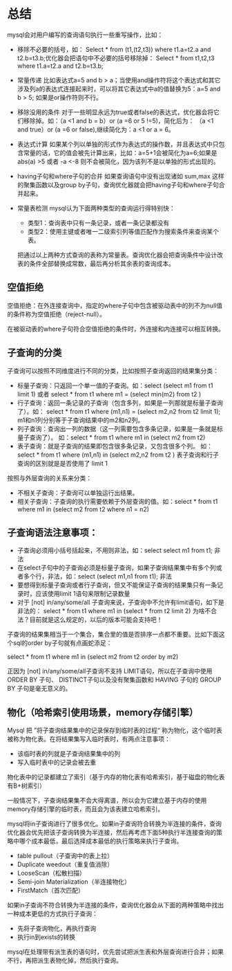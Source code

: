 # 总结

mysql会对用户编写的查询语句执行一些重写操作，比如：

* 移除不必要的括号，如：
  Select * from (t1,(t2,t3)) where t1.a=t2.a and t2.b=t3.b;优化器会把语句中不必要的括号移除掉：
  Select * from t1,t2,t3 where t1.a=t2.a and t2.b=t3.b;

* 常量传递
  比如表达式a=5 and b > a；当使用and操作符将这个表达式和其它涉及列a的表达式连接起来时，可以将其它表达式中a的值替换为5：a=5 and b > 5;  如果是or操作符则不行。

* 移除没用的条件
  对于一些明显永远为true或者false的表达式，优化器会将它们移除掉。如：（a <1 and b =  b）or (a =6 or 5 !=5)，简化后为：
  （a <1 and true）or (a =6 or false),继续简化为：a <1 or a = 6。

* 表达式计算
  如果某个列以单独的形式作为表达式的操作数，并且表达式中只包含常量的话，它的值会被先计算出来，比如：a=5+1会被简化为a=6;如果是 abs(a) >5 或者 -a <-8 则不会被简化，因为该列不是以单独的形式出现的。

* having子句和where子句的合并
  如果查询语句中没有出现诸如 sum,max 这样的聚集函数以及group by子句，查询优化器就会把having子句和where子句合并起来。

* 常量表检测
  mysql认为下面两种类型的查询运行得特别快：

  * 类型1：查询表中只有一条记录，或者一条记录都没有
  * 类型2：使用主键或者唯一二级索引列等值匹配作为搜索条件来查询某个表。

  把通过以上两种方式查询的表称为常量表。查询优化器会把查询条件中设计改表的条件全部替换成常数，最后再分析其余表的查询成本。

## 空值拒绝

空值拒绝：在外连接查询中，指定的where子句中包含被驱动表中的列不为null值的条件称为空值拒绝（reject-null）。

在被驱动表的where子句符合空值拒绝的条件时，外连接和内连接可以相互转换。

## 子查询的分类

子查询可以按照不同维度进行不同的分类，比如按照子查询返回的结果集分类：

* 标量子查询：只返回一个单一值的子查询。如：select (select m1 from t1 limit 1) 或者 select * from t1 where m1 = (select min(m2) from t2 ) 
* 行子查询：返回一条记录的子查询（包含多列，如果是一列那就是标量子查询了）。如：
  select * from t1 where (m1,n1) = (select m2,n2 from t2 limit 1); m1和n1列分别等于子查询结果中的m2和n2列。
* 列子查询：查询出一列的数据（这一列需要包含多条记录，如果是一条就是标量子查询了）。
  如：select * from t1 where m1 in (select m2 from t2)
* 表子查询：就是子查询的结果即包含很多条记录，又包含很多个列。
  如：select * from t1 where (m1,n1) in (select m2,n2 from t2 )
  表子查询和行子查询的区别就是是否使用了 limit 1

按照与外层查询的关系来分类：

* 不相关子查询：子查询可以单独运行出结果。
* 相关子查询：子查询的执行需要依赖于外层查询的值。如：select * from t1 where m1 in (select m2 from t2 where n1 = n2)



## 子查询语法注意事项：

* 子查询必须用小括号括起来，不用则非法，如：select select m1 from t1; 非法
* 在select子句中的子查询必须是标量子查询，如果子查询结果集中有多个列或者多个行，非法，如：select (select m1,n1 from t1); 非法
* 要想得到标量子查询或者行子查询，但又不能保证子查询的结果集只有一条记录时，应该使用limit 1语句来限制记录数量
* 对于 [not] in/any/some/all 子查询来说，子查询中不允许有limit语句，如下是非法的：
  select * from t1 where m1 in (select * from t2 limit 2)
  为啥不合法？目前就是这么规定的，以后的版本可能会支持吧！

子查询的结果集相当于一个集合，集合里的值是否排序一点都不重要。比如下面这个sql的order by子句就有点画蛇添足：

select * from t1 where m1 in (select m2 from t2 order by m2)

正因为 [not] in/any/some/all子查询不支持 LIMIT语句，所以在子查询中使用 ORDER BY 子句、 DISTINCT子句以及没有聚集函数和 HAVING 子句的 GROUP BY 子句是毫无意义的。

## 物化（哈希索引使用场景，memory存储引擎）

Mysql 把 ”将子查询结果集中的记录保存到临时表的过程“ 称为物化，这个临时表被称为物化表。在将结果集写入临时表时，有两点注意事项：

* 该临时表的列就是子查询结果集中的列
* 写入临时表中的记录会被去重

物化表中的记录都建立了索引（基于内存的物化表有哈希索引，基于磁盘的物化表有B+树索引）

一般情况下，子查询结果集不会大得离谱，所以会为它建立基于内存的使用memory存储引擎的临时表，而且会为该表建立哈希索引。

mysql将in子查询进行了很多优化。如果in子查询符合转换为半连接的条件，查询优化器会优先把该子查询转换为半连接，然后再考虑下面5种执行半连接查询的策略中哪个成本最低，最后选择成本最低的执行策略来执行子查询。

* table pullout（子查询中的表上拉）
* Duplicate weedout（重复值消除）
* LooseScan（松散扫描）
* Semi-join Materialization（半连接物化）
* FirstMatch（首次匹配）

如果in子查询不符合转换为半连接的条件，查询优化器会从下面的两种策略中找出一种成本更低的方式执行子查询：

* 先将子查询物化，再执行查询
* 执行in到exists的转换

mysql在处理带有派生表的语句时，优先尝试把派生表和外层查询进行合并；如果不行，再把派生表物化掉，然后执行查询。	
